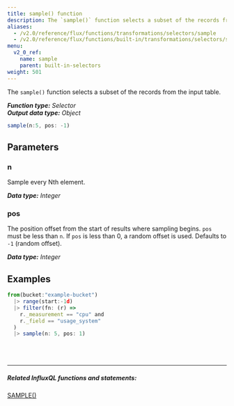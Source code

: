 ```yaml
---
title: sample() function
description: The `sample()` function selects a subset of the records from the input table.
aliases:
  - /v2.0/reference/flux/functions/transformations/selectors/sample
  - /v2.0/reference/flux/functions/built-in/transformations/selectors/sample/
menu:
  v2_0_ref:
    name: sample
    parent: built-in-selectors
weight: 501
---
```


The `sample()` function selects a subset of the records from the input table.

_**Function type:** Selector_  
_**Output data type:** Object_

```js
sample(n:5, pos: -1)
```

## Parameters

### n
Sample every Nth element.

_**Data type:** Integer_

### pos
The position offset from the start of results where sampling begins.
`pos` must be less than `n`.
If `pos` is less than 0, a random offset is used.
Defaults to `-1` (random offset).

_**Data type:** Integer_

## Examples
```js
from(bucket:"example-bucket")
  |> range(start:-1d)
  |> filter(fn: (r) =>
    r._measurement == "cpu" and
    r._field == "usage_system"
  )
  |> sample(n: 5, pos: 1)
```

<hr style="margin-top:4rem"/>

##### Related InfluxQL functions and statements:
[SAMPLE()](https://docs.influxdata.com/influxdb/latest/query_language/functions/#sample)
